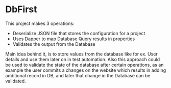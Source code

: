 # DbFirst

This project makes 3 operations:
- Deserialize JSON file that stores the configuration for a project
- Uses Dapper to map Database Query results in properties
- Validates the output from the Database

Main idea behind it, is to store values from the database like for ex. User details and use them later on in test automation.
Also this approach could be used to validate the state of the database after certain operations, as an example
the user commits a changes on the website which results in adding additional record in DB, and later that change in the Database can be validated.
